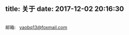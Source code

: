 title: 关于
date: 2017-12-02 20:16:30
---
<br/>
邮箱: &nbsp; <a href="mailto:yaobq13@foxmail.com">yaobq13@foxmail.com</a>
<br/>
